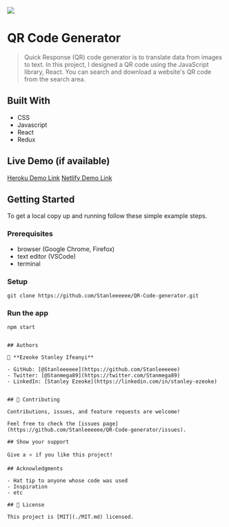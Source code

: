 ![](https://img.shields.io/badge/Microverse-blueviolet)

# QR Code Generator

> Quick Response (QR) code generator is to translate data from images to text. In this project, I designed a QR code using the JavaScript library, React. You can search and download a website's QR code from the search area. 


## Built With

- CSS
- Javascript
- React
- Redux

## Live Demo (if available)

[Heroku Demo Link](https://livedemo.com)
[Netlify Demo Link](https://livedemo.com)


## Getting Started
To get a local copy up and running follow these simple example steps.

### Prerequisites

- browser (Google Chrome, Firefox)
- text editor (VSCode)
- terminal

### Setup

```
git clone https://github.com/Stanleeeeee/QR-Code-generator.git
```

### Run the app

```
npm start


## Authors

👤 **Ezeoke Stanley Ifeanyi**

- GitHub: [@Stanleeeeee](https://github.com/Stanleeeeee)
- Twitter: [@Stanmega89](https://twitter.com/Stanmega89)
- LinkedIn: [Stanley Ezeoke](https://linkedin.com/in/stanley-ezeoke)


## 🤝 Contributing

Contributions, issues, and feature requests are welcome!

Feel free to check the [issues page](https://github.com/Stanleeeeee/QR-Code-generator/issues).

## Show your support

Give a ⭐️ if you like this project!

## Acknowledgments

- Hat tip to anyone whose code was used
- Inspiration
- etc

## 📝 License

This project is [MIT](./MIT.md) licensed.
